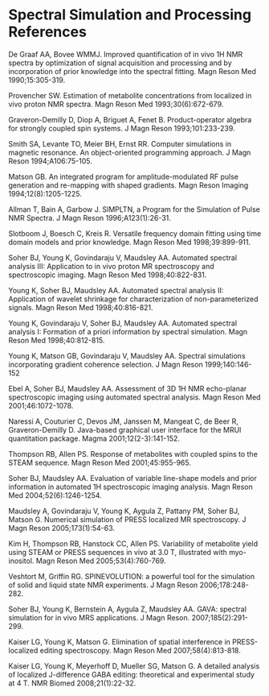# Spectral Simulation and Processing References
De Graaf AA, Bovee WMMJ. Improved quantification of in vivo 1H NMR spectra by optimization of signal acquisition and processing and by incorporation of prior knowledge into the spectral fitting. Magn Reson Med 1990;15:305-319.

Provencher SW. Estimation of metabolite concentrations from localized in vivo proton NMR spectra. Magn Reson Med 1993;30(6):672-679.

Graveron-Demilly D, Diop A, Briguet A, Fenet B. Product-operator algebra for strongly coupled spin systems. J Magn Reson 1993;101:233-239.

Smith SA, Levante TO, Meier BH, Ernst RR. Computer simulations in magnetic resonance. An object-oriented programming approach. J Magn Reson 1994;A106:75-105.

Matson GB. An integrated program for amplitude-modulated RF pulse generation and re-mapping with shaped gradients. Magn Reson Imaging 1994;12(8):1205-1225.

Allman T, Bain A, Garbow J. SIMPLTN, a Program for the Simulation of Pulse NMR Spectra. J Magn Reson 1996;A123(1):26-31.

Slotboom J, Boesch C, Kreis R. Versatile frequency domain fitting using time domain models and prior knowledge. Magn Reson Med 1998;39:899-911.

Soher BJ, Young K, Govindaraju V, Maudsley AA. Automated spectral analysis III: Application to in vivo proton MR spectroscopy and spectroscopic imaging. Magn Reson Med 1998;40:822-831.

Young K, Soher BJ, Maudsley AA. Automated spectral analysis II: Application of wavelet shrinkage for characterization of non-parameterized signals. Magn Reson Med 1998;40:816-821.

Young K, Govindaraju V, Soher BJ, Maudsley AA. Automated spectral analysis I:  Formation of a priori information by spectral simulation. Magn Reson Med 1998;40:812-815.

Young K, Matson GB, Govindaraju V, Maudsley AA. Spectral simulations incorporating gradient coherence selection. J Magn Reson 1999;140:146-152

Ebel A, Soher BJ, Maudsley AA. Assessment of 3D 1H NMR echo-planar spectroscopic imaging using automated spectral analysis. Magn Reson Med 2001;46:1072-1078.

Naressi A, Couturier C, Devos JM, Janssen M, Mangeat C, de Beer R, Graveron-Demilly D. Java-based graphical user interface for the MRUI quantitation package. Magma 2001;12(2-3):141-152.

Thompson RB, Allen PS. Response of metabolites with coupled spins to the STEAM sequence. Magn Reson Med 2001;45:955-965.

Soher BJ, Maudsley AA. Evaluation of variable line-shape models and prior information in automated 1H spectroscopic imaging analysis. Magn Reson Med 2004;52(6):1246-1254.

Maudsley A, Govindaraju V, Young K, Aygula Z, Pattany PM, Soher BJ, Matson G. Numerical simulation of PRESS localized MR spectroscopy. J Magn Reson 2005;173(1):54-63.

Kim H, Thompson RB, Hanstock CC, Allen PS. Variability of metabolite yield using STEAM or PRESS sequences in vivo at 3.0 T, illustrated with myo-inositol. Magn Reson Med 2005;53(4):760-769.

Veshtort M, Griffin RG. SPINEVOLUTION: a powerful tool for the simulation of solid and liquid state NMR experiments. J Magn Reson 2006;178:248-282.

Soher BJ, Young K, Bernstein A, Aygula Z, Maudsley AA. GAVA: spectral simulation for in vivo MRS applications. J Magn Reson. 2007;185(2):291-299.

Kaiser LG, Young K, Matson G. Elimination of spatial interference in PRESS-localized editing spectroscopy. Magn Reson Med 2007;58(4):813-818.

Kaiser LG, Young K, Meyerhoff D, Mueller SG, Matson G. A detailed analysis of localized J-difference GABA editing: theoretical and experimental study at 4 T. NMR Biomed 2008;21(1):22-32.
